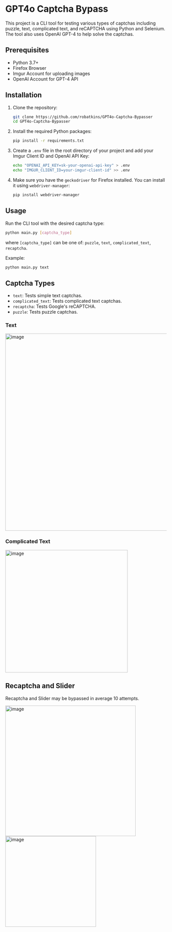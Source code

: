 # GPT4o Captcha Bypass

This project is a CLI tool for testing various types of captchas including puzzle, text, complicated text, and reCAPTCHA using Python and Selenium. The tool also uses OpenAI GPT-4 to help solve the captchas.

## Prerequisites

- Python 3.7+
- Firefox Browser
- Imgur Account for uploading images
- OpenAI Account for GPT-4 API

## Installation

1. Clone the repository:

   ```sh
   git clone https://github.com/robatkins/GPT4o-Captcha-Bypasser
   cd GPT4o-Captcha-Bypasser
   ```

2. Install the required Python packages:

   ```sh
   pip install -r requirements.txt
   ```

3. Create a `.env` file in the root directory of your project and add your Imgur Client ID and OpenAI API Key:

   ```sh
   echo "OPENAI_API_KEY=sk-your-openai-api-key" > .env
   echo "IMGUR_CLIENT_ID=your-imgur-client-id" >> .env
   ```

4. Make sure you have the `geckodriver` for Firefox installed. You can install it using `webdriver-manager`:

   ```sh
   pip install webdriver-manager
   ```

## Usage

Run the CLI tool with the desired captcha type:

```sh
python main.py [captcha_type]
```

where `[captcha_type]` can be one of: `puzzle`, `text`, `complicated_text`, `recaptcha`.

Example:

```sh
python main.py text
```

## Captcha Types

- `text`: Tests simple text captchas.
- `complicated_text`: Tests complicated text captchas.
- `recaptcha`: Tests Google's reCAPTCHA.
- `puzzle`: Tests puzzle captchas.

### Text

<img width="615" alt="image" src="https://github.com/user-attachments/assets/840a58c5-4a5b-47fe-89a3-845063585907">

### Complicated Text

<img width="382" alt="image" src="https://github.com/user-attachments/assets/409e2386-2db5-4af7-9150-f374f7ee4ac6">

## Recaptcha and Slider

Recaptcha and Slider may be bypassed in average 10 attempts.

<img width="407" alt="image" src="https://github.com/user-attachments/assets/1972322b-fd6b-4641-8cdf-a74e53311de7">

<img width="283" alt="image" src="https://github.com/user-attachments/assets/fe7c5c5b-e8d3-4f03-9c94-e778c849640a">



<!-- MARKDOWN LINKS & IMAGES -->
<!-- https://www.markdownguide.org/basic-syntax/#reference-style-links -->

[contributors-shield]: https://img.shields.io/github/contributors/usestrix/cli.svg?style=for-the-badge

[contributors-url]: https://github.com/aydinnyunus/gpt4-captcha-bypass/graphs/contributors

[forks-shield]: https://img.shields.io/github/forks/usestrix/cli.svg?style=for-the-badge

[forks-url]: https://github.com/aydinnyunus/gpt4-captcha-bypass/network/members

[stars-shield]: https://img.shields.io/github/stars/usestrix/cli?style=for-the-badge

[stars-url]: https://github.com/aydinnyunus/gpt4-captcha-bypass/stargazers

[issues-shield]: https://img.shields.io/github/issues/usestrix/cli.svg?style=for-the-badge

[issues-url]: https://github.com/aydinnyunus/gpt4-captcha-bypass/issues

[license-shield]: https://img.shields.io/github/license/usestrix/cli.svg?style=for-the-badge

[license-url]: https://github.com/aydinnyunus/gpt4-captcha-bypass/blob/master/LICENSE.txt

[linkedin-shield]: https://img.shields.io/badge/-LinkedIn-black.svg?style=for-the-badge&logo=linkedin&colorB=555

[linkedin-url]: https://linkedin.com/in/aydinnyunus

[product-screenshot]: data/images/base_command.png

[latest-release]: https://github.com/aydinnyunus/gpt4-captcha-bypass/releases
